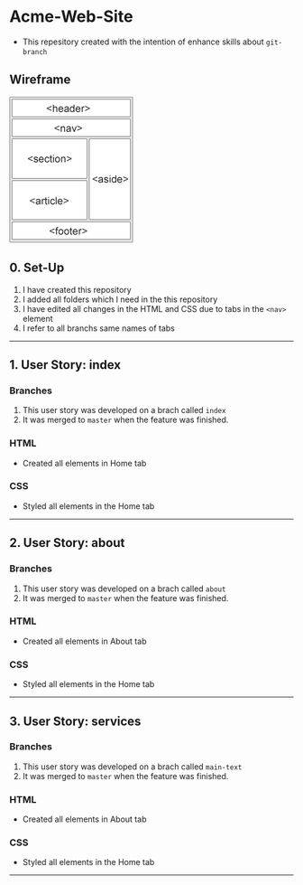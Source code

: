 # Acme-Web-Site

- This repesitory created with the intention of enhance skills about `git-branch`


## Wireframe

![wireframe](./wireframe.gif)

## 0. Set-Up

1. I have created this repository 
1. I added all folders which I need in the this repository 
1. I have edited all changes in the HTML and CSS due to tabs in the `<nav>` element 
1. I refer to all branchs same names of tabs 
---

## 1. User Story: index 

### Branches

1. This user story was developed on a brach called `index`
1. It was merged to `master` when the feature was finished.

### HTML

- Created all elements in Home tab 

### CSS

- Styled all elements in the Home tab

---

## 2. User Story: about 


### Branches

1. This user story was developed on a brach called `about`
1. It was merged to `master` when the feature was finished.

### HTML

- Created all elements in About tab 

### CSS
- Styled all elements in the Home tab


---

## 3. User Story: services 


### Branches

1. This user story was developed on a brach called `main-text`
1. It was merged to `master` when the feature was finished.

### HTML

- Created all elements in About tab 

### CSS

- Styled all elements in the Home tab

---

